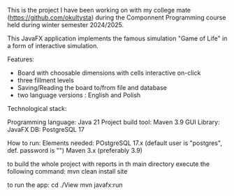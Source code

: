 This is the project I have been working on  with my college mate (https://github.com/okultysta) during the Componnent Programming course held during winter semester 2024/2025.

This JavaFX application implements the famous simulation "Game of Life" in a form of interactive simulation.

Features:
- Board with choosable dimensions with cells interactive on-click
- three fillment levels
- Saving/Reading the board to/from file and database
- two language versions : English and Polish

Technological stack:

Programming language: Java 21
Project build tool: Maven 3.9
GUI Library: JavaFX
DB: PostgreSQL 17

How to run:
Elements needed:
POstgreSQL 17.x (default user is "postgres", def. password is "")
Maven 3.x (preferably 3.9)

to build the whole project with reports in th main directory execute the following command:
mvn clean install site

to run the app:
cd ./View
mvn javafx:run



